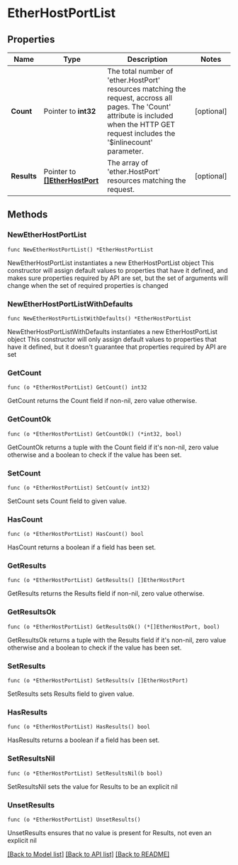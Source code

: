 # EtherHostPortList

## Properties

Name | Type | Description | Notes
------------ | ------------- | ------------- | -------------
**Count** | Pointer to **int32** | The total number of &#39;ether.HostPort&#39; resources matching the request, accross all pages. The &#39;Count&#39; attribute is included when the HTTP GET request includes the &#39;$inlinecount&#39; parameter. | [optional] 
**Results** | Pointer to [**[]EtherHostPort**](ether.HostPort.md) | The array of &#39;ether.HostPort&#39; resources matching the request. | [optional] 

## Methods

### NewEtherHostPortList

`func NewEtherHostPortList() *EtherHostPortList`

NewEtherHostPortList instantiates a new EtherHostPortList object
This constructor will assign default values to properties that have it defined,
and makes sure properties required by API are set, but the set of arguments
will change when the set of required properties is changed

### NewEtherHostPortListWithDefaults

`func NewEtherHostPortListWithDefaults() *EtherHostPortList`

NewEtherHostPortListWithDefaults instantiates a new EtherHostPortList object
This constructor will only assign default values to properties that have it defined,
but it doesn't guarantee that properties required by API are set

### GetCount

`func (o *EtherHostPortList) GetCount() int32`

GetCount returns the Count field if non-nil, zero value otherwise.

### GetCountOk

`func (o *EtherHostPortList) GetCountOk() (*int32, bool)`

GetCountOk returns a tuple with the Count field if it's non-nil, zero value otherwise
and a boolean to check if the value has been set.

### SetCount

`func (o *EtherHostPortList) SetCount(v int32)`

SetCount sets Count field to given value.

### HasCount

`func (o *EtherHostPortList) HasCount() bool`

HasCount returns a boolean if a field has been set.

### GetResults

`func (o *EtherHostPortList) GetResults() []EtherHostPort`

GetResults returns the Results field if non-nil, zero value otherwise.

### GetResultsOk

`func (o *EtherHostPortList) GetResultsOk() (*[]EtherHostPort, bool)`

GetResultsOk returns a tuple with the Results field if it's non-nil, zero value otherwise
and a boolean to check if the value has been set.

### SetResults

`func (o *EtherHostPortList) SetResults(v []EtherHostPort)`

SetResults sets Results field to given value.

### HasResults

`func (o *EtherHostPortList) HasResults() bool`

HasResults returns a boolean if a field has been set.

### SetResultsNil

`func (o *EtherHostPortList) SetResultsNil(b bool)`

 SetResultsNil sets the value for Results to be an explicit nil

### UnsetResults
`func (o *EtherHostPortList) UnsetResults()`

UnsetResults ensures that no value is present for Results, not even an explicit nil

[[Back to Model list]](../README.md#documentation-for-models) [[Back to API list]](../README.md#documentation-for-api-endpoints) [[Back to README]](../README.md)


